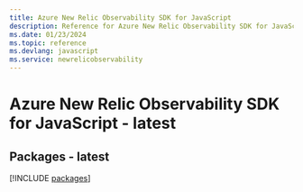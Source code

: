 ```yaml
---
title: Azure New Relic Observability SDK for JavaScript
description: Reference for Azure New Relic Observability SDK for JavaScript
ms.date: 01/23/2024
ms.topic: reference
ms.devlang: javascript
ms.service: newrelicobservability
---
```

# Azure New Relic Observability SDK for JavaScript - latest
## Packages - latest
[!INCLUDE [packages](new-relic-observability-index.md)]